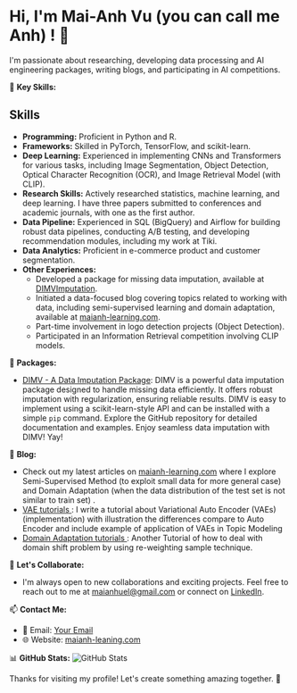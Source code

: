 # Hi, I'm  Mai-Anh Vu (you can call me Anh) ! 👋

I'm passionate about researching, developing data processing and AI engineering packages, writing blogs, and participating in AI competitions. 
 

🌟 **Key Skills:**
## Skills

- **Programming:** Proficient in Python and R.
- **Frameworks:** Skilled in PyTorch, TensorFlow, and scikit-learn.
- **Deep Learning:** Experienced in implementing CNNs and Transformers for various tasks, including Image Segmentation, Object Detection, Optical Character Recognition (OCR), and Image Retrieval Model (with CLIP).
- **Research Skills:** Actively researched statistics, machine learning, and deep learning. I have three papers submitted to conferences and academic journals, with one as the first author.
- **Data Pipeline:** Experienced in SQL (BigQuery) and Airflow for building robust data pipelines, conducting A/B testing, and developing recommendation modules, including my work at Tiki.
- **Data Analytics:** Proficient in e-commerce product and customer segmentation.
- **Other Experiences:**
  - Developed a package for missing data imputation, available at [DIMVImputation](https://github.com/maianhpuco/DIMVImputation).
  - Initiated a data-focused blog covering topics related to working with data, including semi-supervised learning and domain adaptation, available at [maianh-learning.com](https://maianh-learning.com/blogs/domain_adaptation/).
  - Part-time involvement in logo detection projects (Object Detection).
  - Participated in an Information Retrieval competition involving CLIP models.

 
🚀 **Packages:**
- [DIMV - A Data Imputation Package](https://github.com/maianhpuco/DIMVImputation):
  DIMV is a powerful data imputation package designed to handle missing data efficiently. It offers robust imputation with regularization, ensuring reliable results. DIMV is easy to implement using a scikit-learn-style API and can be installed with a simple `pip` command. Explore the GitHub repository for detailed documentation and examples. Enjoy seamless data imputation with DIMV! Yay! 



📝 **Blog:**
- Check out my latest articles on [maianh-learning.com](https://maianh-learning.com/blogs/domain_adaptation/) where I explore Semi-Supervised Method (to exploit small data for more general case) and Domain Adaptation (when the data distribution of the test set is not similar to train set) . 
- [VAE tutorials ](https://github.com/maianhpuco/VAE): I write a tutorial about Variational Auto Encoder (VAEs)  (implementation) with illustration the differences compare to Auto Encoder and include example of application of VAEs in Topic Modeling 
- [Domain Adaptation tutorials ](https://github.com/maianhpuco/learning-domain-adaptation):  Another Tutorial of how to deal with domain shift problem by using re-weighting sample technique.


🤝 **Let's Collaborate:**
- I'm always open to new collaborations and exciting projects. Feel free to reach out to me at [maianhuel@gmail.com](maianhuel@gmail.com) or connect on [LinkedIn](https://www.linkedin.com/in/vu-mai-anh/).

📫 **Contact Me:**
- 📧 Email: [Your Email](maianhuel@gmail.com)
- 🌐 Website: [maianh-leaning.com]([https://yourwebsite.com](https://maianh-learning.com/))

📊 **GitHub Stats:**
![GitHub Stats](https://github-readme-stats.vercel.app/api?username=maianhpuco&show_icons=true)

Thanks for visiting my profile! Let's create something amazing together. 🚀
 
 
